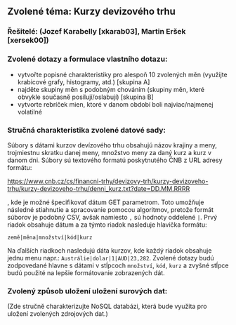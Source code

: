 ## Zvolené téma: Kurzy devizového trhu

### Řešitelé: (Jozef Karabelly [xkarab03], Martin Eršek [xersek00])

### Zvolené dotazy a formulace vlastního dotazu:

- vytvořte popisné charakteristiky pro alespoň 10 zvolených měn (využijte krabicové grafy, histogramy, atd.) [skupina A]
- najděte skupiny měn s podobným chováním (skupiny měn, které obvykle současně posilují/oslabují) [skupina B]
- vytvorte rebríček mien, ktoré v danom období boli najviac/najmenej volatilné

### Stručná charakteristika zvolené datové sady:
Súbory s dátami kurzov devízového trhu obsahujú názov krajiny a meny, trojmiestnu skratku danej meny, množstvo meny za daný kurz a kurz v danom dni. Súbory sú textového formatú poskytnutého ČNB z URL adresy formátu: 

https://www.cnb.cz/cs/financni-trhy/devizovy-trh/kurzy-devizoveho-trhu/kurzy-devizoveho-trhu/denni_kurz.txt?date=DD.MM.RRRR

, kde je možné špecifikovať dátum GET parametrom. Toto umožňuje následné stiahnutie a spracovanie pomocou algoritmov, pretože formát súborov je podobný CSV, avšak namiesto `,` sú hodnoty oddelené `|`. Prvý riadok obsahuje dátum a za týmto riadok nasleduje hlavička formátu:

`země|měna|množství|kód|kurz`

Na ďalších riadkoch nasledujú dáta kurzov, kde každý riadok obsahuje jednu menu napr.: `Austrálie|dolar|1|AUD|23,282`. Zvolené dotazy budú zodpovedané hlavne s dátami v stĺpcoch `množství`, `kód`, `kurz` a zvyšné stĺpce budú použité na lepšie formátovanie zobrazených dát. 

### Zvolený způsob uložení uložení surových dat:
(Zde stručně charakterizujte NoSQL databázi, která bude využita pro uložení zvolených zdrojových dat.) 
